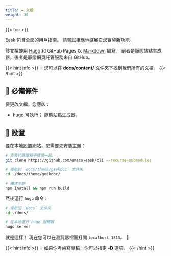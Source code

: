 ```yaml
---
title: ✒️ 文檔
weight: 30
---
```


{{< toc >}}

Eask 包含全面的用戶指南。 請嘗試相應地擴展它您實施新功能。

該文檔使用 [Hugo]() 和 GitHub Pages 以 [Markdown](https://gohugo.io/) 編寫。
前者是靜態站點生成器，後者是靜態網頁託管服務來自 GitHub。

{{< hint info >}}
💡 您可以在 **docs/content/** 文件夾下找到我們所有的文檔。
{{< /hint >}}

## 🚩 必備條件

要更改文檔，您應該：

- [hugo](https://gohugo.io/getting-started/quick-start/#step-1-install-hugo)
可執行； 靜態站點生成器。

## 📐 設置

要在本地設置網站，您需要先安裝主題：

```sh
# 克隆代碼庫和子模塊一起...
git clone https://github.com/emacs-eask/cli --recurse-submodules

# 導航到 `docs/theme/geekdoc` 文件夾
cd ./docs/theme/geekdoc/

# 構建主題
npm install && npm run build
```

然後運行 `hugo` 命令：

```sh
# 導航回 `docs` 文件夾
cd ./docs/

# 在本地運行 hugo 服務器
hugo server
```

就是這樣！ 現在您可以在瀏覽器裡面打開 `localhost:1313`。 🎉

{{< hint info >}}
💡 如果你考慮寫草稿，你可以指定 **-D** 選項。
{{< /hint >}}
